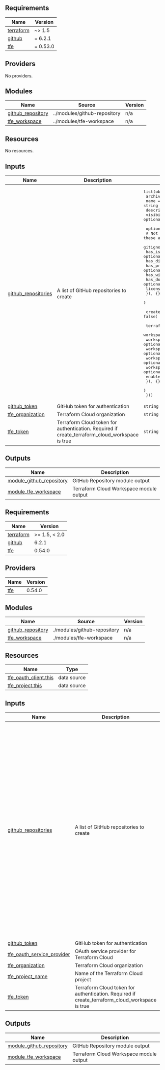 <!-- BEGIN_TF_DOCS -->
## Requirements

| Name | Version |
|------|---------|
| <a name="requirement_terraform"></a> [terraform](#requirement\_terraform) | ~> 1.5 |
| <a name="requirement_github"></a> [github](#requirement\_github) | = 6.2.1 |
| <a name="requirement_tfe"></a> [tfe](#requirement\_tfe) | = 0.53.0 |

## Providers

No providers.

## Modules

| Name | Source | Version |
|------|--------|---------|
| <a name="module_github_repository"></a> [github\_repository](#module\_github\_repository) | ../modules/github-repository | n/a |
| <a name="module_tfe_workspace"></a> [tfe\_workspace](#module\_tfe\_workspace) | ../modules/tfe-workspace | n/a |

## Resources

No resources.

## Inputs

| Name | Description | Type | Default | Required |
|------|-------------|------|---------|:--------:|
| <a name="input_github_repositories"></a> [github\_repositories](#input\_github\_repositories) | A list of GitHub repositories to create | <pre>list(object({<br>    archived    = optional(bool)<br>    name        = string<br>    description = optional(string)<br>    visibility  = optional(string)<br><br>    options = optional(object({<br>      # Not sure if these are needed (DRY?) - Already handled in module<br>      gitignore_template = optional(string)<br>      has_issues         = optional(bool)<br>      has_discussions    = optional(bool)<br>      has_projects       = optional(bool)<br>      has_wiki           = optional(bool)<br>      has_downloads      = optional(bool)<br>      license_template   = optional(string)<br>      }), {}<br>    )<br><br>    create_terraform_cloud_workspace = optional(bool, false)<br><br>    terraform_cloud_options = optional(object({<br>      workspace_auto_apply            = optional(bool)<br>      workspace_execution_mode        = optional(string)<br>      workspace_file_triggers_enabled = optional(bool)<br>      workspace_trigger_patterns      = optional(list(string))<br>      workspace_working_directory     = optional(string)<br>      enable_vcs_workflow             = optional(bool)<br>      }), {}<br>    )<br>  }))</pre> | n/a | yes |
| <a name="input_github_token"></a> [github\_token](#input\_github\_token) | GitHub token for authentication | `string` | n/a | yes |
| <a name="input_tfe_organization"></a> [tfe\_organization](#input\_tfe\_organization) | Terraform Cloud organization | `string` | `""` | no |
| <a name="input_tfe_token"></a> [tfe\_token](#input\_tfe\_token) | Terraform Cloud token for authentication. Required if create\_terraform\_cloud\_workspace is true | `string` | `""` | no |

## Outputs

| Name | Description |
|------|-------------|
| <a name="output_module_github_repository"></a> [module\_github\_repository](#output\_module\_github\_repository) | GitHub Repository module output |
| <a name="output_module_tfe_workspace"></a> [module\_tfe\_workspace](#output\_module\_tfe\_workspace) | Terraform Cloud Workspace module output |
<!-- END_TF_DOCS -->
<!-- BEGINNING OF PRE-COMMIT-TERRAFORM DOCS HOOK -->
## Requirements

| Name | Version |
|------|---------|
| <a name="requirement_terraform"></a> [terraform](#requirement\_terraform) | >= 1.5, < 2.0 |
| <a name="requirement_github"></a> [github](#requirement\_github) | 6.2.1 |
| <a name="requirement_tfe"></a> [tfe](#requirement\_tfe) | 0.54.0 |

## Providers

| Name | Version |
|------|---------|
| <a name="provider_tfe"></a> [tfe](#provider\_tfe) | 0.54.0 |

## Modules

| Name | Source | Version |
|------|--------|---------|
| <a name="module_github_repository"></a> [github\_repository](#module\_github\_repository) | ./modules/github-repository | n/a |
| <a name="module_tfe_workspace"></a> [tfe\_workspace](#module\_tfe\_workspace) | ./modules/tfe-workspace | n/a |

## Resources

| Name | Type |
|------|------|
| [tfe_oauth_client.this](https://registry.terraform.io/providers/hashicorp/tfe/0.54.0/docs/data-sources/oauth_client) | data source |
| [tfe_project.this](https://registry.terraform.io/providers/hashicorp/tfe/0.54.0/docs/data-sources/project) | data source |

## Inputs

| Name | Description | Type | Default | Required |
|------|-------------|------|---------|:--------:|
| <a name="input_github_repositories"></a> [github\_repositories](#input\_github\_repositories) | A list of GitHub repositories to create | <pre>list(object({<br>    archived               = optional(bool)<br>    delete_branch_on_merge = optional(bool)<br>    description            = optional(string)<br>    name                   = string<br>    visibility             = optional(string)<br><br>    options = optional(object({<br>      gitignore_template = optional(string)<br>      has_issues         = optional(bool)<br>      has_discussions    = optional(bool)<br>      has_projects       = optional(bool)<br>      has_wiki           = optional(bool)<br>      has_downloads      = optional(bool)<br>      license_template   = optional(string)<br>      }), {}<br>    )<br><br>    create_terraform_cloud_workspace = optional(bool, false)<br><br>    terraform_cloud_options = optional(object({<br>      enable_vcs_workflow             = optional(bool)<br>      workspace_auto_apply            = optional(bool)<br>      workspace_execution_mode        = optional(string)<br>      workspace_file_triggers_enabled = optional(bool)<br>      workspace_trigger_patterns      = optional(list(string))<br>      workspace_working_directory     = optional(string)<br>      }), {}<br>    )<br>  }))</pre> | n/a | yes |
| <a name="input_github_token"></a> [github\_token](#input\_github\_token) | GitHub token for authentication | `string` | n/a | yes |
| <a name="input_tfe_oauth_service_provider"></a> [tfe\_oauth\_service\_provider](#input\_tfe\_oauth\_service\_provider) | OAuth service provider for Terraform Cloud | `string` | `"github"` | no |
| <a name="input_tfe_organization"></a> [tfe\_organization](#input\_tfe\_organization) | Terraform Cloud organization | `string` | n/a | yes |
| <a name="input_tfe_project_name"></a> [tfe\_project\_name](#input\_tfe\_project\_name) | Name of the Terraform Cloud project | `string` | `"Default Project"` | no |
| <a name="input_tfe_token"></a> [tfe\_token](#input\_tfe\_token) | Terraform Cloud token for authentication. Required if create\_terraform\_cloud\_workspace is true | `string` | n/a | yes |

## Outputs

| Name | Description |
|------|-------------|
| <a name="output_module_github_repository"></a> [module\_github\_repository](#output\_module\_github\_repository) | GitHub Repository module output |
| <a name="output_module_tfe_workspace"></a> [module\_tfe\_workspace](#output\_module\_tfe\_workspace) | Terraform Cloud Workspace module output |
<!-- END OF PRE-COMMIT-TERRAFORM DOCS HOOK -->
